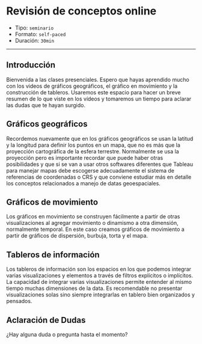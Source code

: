 # Revisión de conceptos online

* Tipo: `seminario`
* Formato: `self-paced`
* Duración: `30min`

***

## Introducción

Bienvenida a las clases presenciales. Espero que hayas aprendido mucho con los
videos de gráficos geográficos, el gráfico en movimiento y la construcción de
tableros. Usaremos este espacio para hacer un breve resumen de lo que viste en
los vídeos y tomaremos un tiempo para aclarar las dudas que te hayan surgido.

## Gráficos geográficos

Recordemos nuevamente que en los gráficos geográficos se usan la latitud y la
longitud para definir los puntos en un mapa, que no es más que la proyección
cartográfica de la esfera terrestre. Normalmente se usa la proyección pero es
importante recordar que puede haber otras posibilidades y que si se van a usar
otros softwares diferentes que Tableau para manejar mapas debe escogerse
adecuadamente el sistema de referencias de coordenadas o CRS y que conviene
estudiar más en detalle los conceptos relacionados a manejo de datas
geoespaciales.

## Gráficos de movimiento

Los gráficos en movimiento se construyen fácilmente a partir de otras
visualizaciones al agregar movimiento o dinamismo a otra dimensión, normalmente
temporal. En este caso creamos gráficos de movimiento a partir de gráficos de
dispersión, burbuja, torta y el mapa.

## Tableros de información

Los tableros de información son los espacios en los que podemos integrar varias
visualizaciones y elementos a través de filtros explícitos o implícitos. La
capacidad de integrar varias visualizaciones permite entender al mismo tiempo
muchas dimensiones de la data. Es recomendable no presentar visualizaciones
solas sino siempre integrarlas en tablero bien organizados y pensados.

## Aclaración de Dudas

¿Hay alguna duda o pregunta hasta el momento?
